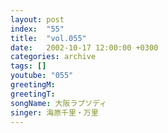 ```yaml
---
layout: post
index:  "55"
title:  "vol.055"
date:   2002-10-17 12:00:00 +0300
categories: archive
tags: []
youtube: "055"
greetingM: 
greetingT: 
songName: 大阪ラプソディ
singer: 海原千里・万里
---
```

